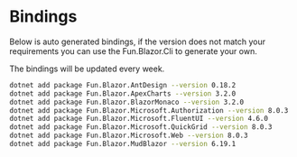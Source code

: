 # Bindings

Below is auto generated bindings, if the version does not match your requirements you can use the Fun.Blazor.Cli to generate your own.

The bindings will be updated every week.

```bash
dotnet add package Fun.Blazor.AntDesign --version 0.18.2
dotnet add package Fun.Blazor.ApexCharts --version 3.2.0
dotnet add package Fun.Blazor.BlazorMonaco --version 3.2.0
dotnet add package Fun.Blazor.Microsoft.Authorization --version 8.0.3
dotnet add package Fun.Blazor.Microsoft.FluentUI --version 4.6.0
dotnet add package Fun.Blazor.Microsoft.QuickGrid --version 8.0.3
dotnet add package Fun.Blazor.Microsoft.Web --version 8.0.3
dotnet add package Fun.Blazor.MudBlazor --version 6.19.1
```

